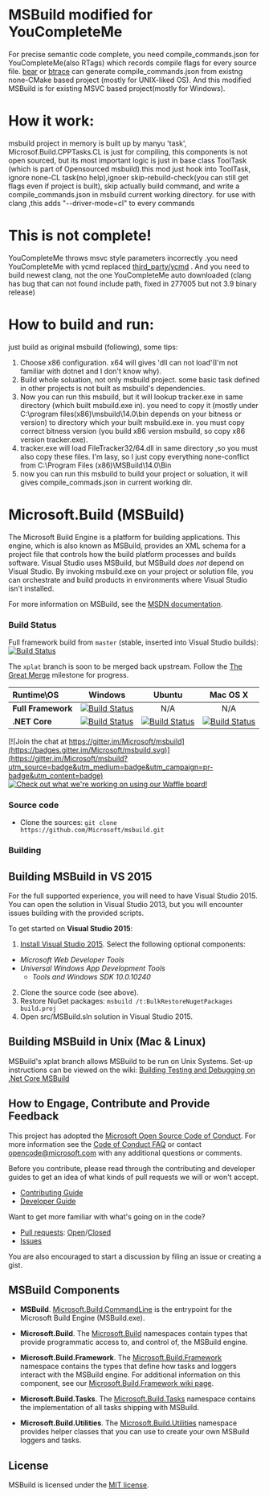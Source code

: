 # MSBuild modified for YouCompleteMe
For precise semantic code complete, you need compile_commands.json for YouCompleteMe(also RTags) which records compile flags for every source file. [bear](https://github.com/rizsotto/Bear) or [btrace](https://github.com/rprichard/sourceweb) can generate compile_commands.json from existng none-CMake based project (mostly for UNIX-liked OS).  And this modified MSBuild is for existing MSVC based project(mostly for Windows).

# How it work:
msbuild project in memory is built up by manyu 'task', Microsof.Build.CPPTasks.CL is just for compiling, this components is not open sourced, but its most important logic is just in base class ToolTask (which is part of Opensourced msbuild).this mod just hook into ToolTask, ignore none-CL task(no help),ignoer skip-rebuild-check(you can still get flags even if project is built), skip actually build command, and write a compile_commands.json in msbuild current working directory. for use with clang ,this adds "--driver-mode=cl" to every commands

# This is not complete!
YouCompleteMe throws msvc style parameters incorrectly .you need YouCompleteMe with ycmd replaced [third_party/ycmd](https://github.com/comicfans/ycmd.git) . And you need to build newest clang, not the one YouCompleteMe auto downloaded (clang has bug that can not found include path, fixed in 277005 but not 3.9 binary release)



# How to build and run:
just build as original msbuild (following), some tips:
1. Choose x86 configuration. x64 will gives 'dll can not load'(I'm not familiar with dotnet and I don't know why).
2. Build whole soluation, not only msbuild project. some basic task defined in other projects is not built as msbuild's dependencies.
3. Now you can run this msbuild, but it will lookup tracker.exe in same directory (which built msbuild.exe in). you need to copy it (mostly under C:\program files(x86)\msbuild\14.0\bin  depends on your bitness or version) to directory which your built msbuild.exe in. you must copy correct bitness version (you build x86 version msbuild, so copy x86 version tracker.exe). 
4. tracker.exe will load FileTracker32/64.dll in same directory ,so you must also copy these files. I'm lasy, so I just copy everything none-conflict from C:\Program Files (x86)\MSBuild\14.0\Bin
5. now you can run this msbuild to build your project or soluation, it will gives compile_commads.json in current working dir.


# Microsoft.Build (MSBuild)
The Microsoft Build Engine is a platform for building applications. This engine, which is also known as MSBuild, provides an XML schema for a project file that controls how the build platform processes and builds software. Visual Studio uses MSBuild, but MSBuild *does not* depend on Visual Studio. By invoking msbuild.exe on your project or solution file, you can orchestrate and build products in environments where Visual Studio isn't installed.

For more information on MSBuild, see the [MSDN documentation](https://msdn.microsoft.com/en-us/library/dd393574%28v=vs.140%29.aspx).

### Build Status
Full framework build from `master` (stable, inserted into Visual Studio builds):
[![Build Status](http://dotnet-ci.cloudapp.net/job/Microsoft_msbuild/job/innerloop_master_Windows_NT_Desktop/badge/icon)](http://dotnet-ci.cloudapp.net/buildStatus/icon?job=Microsoft_msbuild/innerloop_master_Windows_NT_Desktop)

The `xplat` branch is soon to be merged back upstream. Follow the [The Great Merge](https://github.com/Microsoft/msbuild/milestone/6) milestone for progress.

| Runtime\OS | Windows | Ubuntu |Mac OS X|
|:------|:------:|:------:|:------:|
| **Full Framework** |[![Build Status](http://dotnet-ci.cloudapp.net/buildStatus/icon?job=Microsoft_msbuild/innerloop_xplat_Windows_NT_Desktop)](http://dotnet-ci.cloudapp.net/job/Microsoft_msbuild/job/innerloop_xplat_Windows_NT_Desktop/)| N/A | N/A |
|**.NET Core**|[![Build Status](http://dotnet-ci.cloudapp.net/buildStatus/icon?job=Microsoft_msbuild/innerloop_xplat_Windows_NT_CoreCLR)](http://dotnet-ci.cloudapp.net/job/Microsoft_msbuild/job/innerloop_xplat_Windows_NT_CoreCLR/)|[![Build Status](http://dotnet-ci.cloudapp.net/buildStatus/icon?job=Microsoft_msbuild/innerloop_xplat_Ubuntu_CoreCLR)](http://dotnet-ci.cloudapp.net/job/Microsoft_msbuild/job/innerloop_xplat_Ubuntu_CoreCLR/)|[![Build Status](http://dotnet-ci.cloudapp.net/buildStatus/icon?job=Microsoft_msbuild/innerloop_xplat_OSX_CoreCLR)](http://dotnet-ci.cloudapp.net/job/Microsoft_msbuild/job/innerloop_xplat_OSX_CoreCLR/)|

[![Join the chat at https://gitter.im/Microsoft/msbuild](https://badges.gitter.im/Microsoft/msbuild.svg)](https://gitter.im/Microsoft/msbuild?utm_source=badge&utm_medium=badge&utm_campaign=pr-badge&utm_content=badge)
[![Check out what we're working on using our Waffle board!](https://badge.waffle.io/Microsoft/msbuild.svg?label=In+Progress&title=waffle+board)](http://waffle.io/Microsoft/msbuild)

### Source code

* Clone the sources: `git clone https://github.com/Microsoft/msbuild.git`

### Building
## Building MSBuild in VS 2015
For the full supported experience, you will need to have Visual Studio 2015. You can open the solution in Visual Studio 2013, but you will encounter issues building with the provided scripts.

To get started on **Visual Studio 2015**:

1. [Install Visual Studio 2015](http://www.visualstudio.com/en-us/downloads/visual-studio-2015-downloads-vs).  Select the following optional components:
  - _Microsoft Web Developer Tools_
  - _Universal Windows App Development Tools_
    - _Tools and Windows SDK 10.0.10240_
2. Clone the source code (see above).
3. Restore NuGet packages: `msbuild /t:BulkRestoreNugetPackages build.proj`
4. Open src/MSBuild.sln solution in Visual Studio 2015.

## Building MSBuild in Unix (Mac & Linux)
MSBuild's xplat branch allows MSBuild to be run on Unix Systems. Set-up instructions can be viewed on the wiki:   [Building Testing and Debugging on .Net Core MSBuild](https://github.com/Microsoft/msbuild/wiki/Building-Testing-and-Debugging-on-.Net-Core-MSBuild)

## How to Engage, Contribute and Provide Feedback
This project has adopted the [Microsoft Open Source Code of Conduct](https://opensource.microsoft.com/codeofconduct/). For more information see the [Code of Conduct FAQ](https://opensource.microsoft.com/codeofconduct/faq/) or contact [opencode@microsoft.com](mailto:opencode@microsoft.com) with any additional questions or comments.

Before you contribute, please read through the contributing and developer guides to get an idea of what kinds of pull requests we will or won't accept.

* [Contributing Guide](https://github.com/Microsoft/msbuild/wiki/Contributing-Code)
* [Developer Guide](https://github.com/Microsoft/msbuild/wiki/Building-Testing-and-Debugging)

Want to get more familiar with what's going on in the code?
* [Pull requests](https://github.com/Microsoft/msbuild/pulls): [Open](https://github.com/Microsoft/msbuild/pulls?q=is%3Aopen+is%3Apr)/[Closed](https://github.com/Microsoft/msbuild/pulls?q=is%3Apr+is%3Aclosed)
* [Issues](https://github.com/Microsoft/msbuild/issues)

You are also encouraged to start a discussion by filing an issue or creating a gist.

## MSBuild Components

* **MSBuild**. [Microsoft.Build.CommandLine](https://msdn.microsoft.com/en-us/library/dd393574(v=vs.120).aspx)  is the entrypoint for the Microsoft Build Engine (MSBuild.exe).

* **Microsoft.Build**. The [Microsoft.Build](https://msdn.microsoft.com/en-us/library/gg145008(v=vs.120).aspx) namespaces contain types that provide programmatic access to, and control of, the MSBuild engine.

* **Microsoft.Build.Framework**. The [Microsoft.Build.Framework](https://msdn.microsoft.com/en-us/library/microsoft.build.framework(v=vs.120).aspx) namespace contains the types that define how tasks and loggers interact with the MSBuild engine. For additional information on this component, see our [Microsoft.Build.Framework wiki page](https://github.com/Microsoft/msbuild/wiki/Microsoft.Build.Framework).

* **Microsoft.Build.Tasks**. The [Microsoft.Build.Tasks](https://msdn.microsoft.com/en-us/library/microsoft.build.tasks(v=vs.120).aspx) namespace contains the implementation of all tasks shipping with MSBuild.

* **Microsoft.Build.Utilities**. The [Microsoft.Build.Utilities](https://msdn.microsoft.com/en-us/library/microsoft.build.utilities(v=vs.120).aspx) namespace provides helper classes that you can use to create your own MSBuild loggers and tasks.

## License

MSBuild is licensed under the [MIT license](LICENSE).
